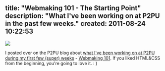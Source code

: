title: "Webmaking 101 - The Starting Point"
description: "What I've been working on at P2PU in the past few weeks."
created: 2011-08-24 10:22:53
---

![](http://media.jamiecurle.com/uploads/2011/08/24/blogimage/sow.850x600.png)

I posted over on the P2PU blog about [what I've been working on at P2PU during my first few (super) weeks][2] -  [Webmaking 101][1]. If you liked HTML&CSS from the beginning, you're going to love it. : ) 

[0]: http:blog.p2pu.org
[1]: http://webmaking101.p2pu.org
[2]: http://blogs.p2pu.org/blog/2011/08/25/webmaking-101-my-first-few-super-weeks/